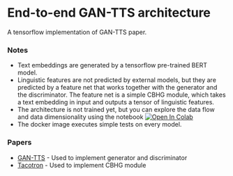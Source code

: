 # End-to-end GAN-TTS architecture
A tensorflow implementation of GAN-TTS paper.
### Notes
- Text embeddings are generated by a tensorflow pre-trained BERT model.
- Linguistic features are not predicted by external models, but they are predicted by a feature net that works together with the generator and the discriminator. The feature net is a simple CBHG module, which takes a text embedding in input and outputs a tensor of linguistic features.
- The architecture is not trained yet, but you can explore the data flow and data dimensionality using the notebook [![Open In Colab](https://colab.research.google.com/assets/colab-badge.svg)](https://colab.research.google.com/github/alexandruRopotica/E2E-GANTTS/blob/main/E2EGANTTS.ipynb)
- The docker image executes simple tests on every model.
### Papers
- [GAN-TTS](https://arxiv.org/abs/1909.11646) - Used to implement generator and discriminator
- [Tacotron](https://arxiv.org/abs/1703.10135) - Used to implement CBHG module

